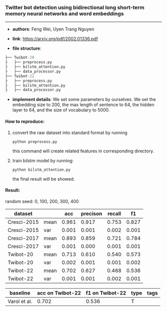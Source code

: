### Twitter bot detection using bidirectional long short-term memory neural networks and word embeddings
---

- **authors**: Feng Wei, Uyen Trang Nguyen

- **link**: https://arxiv.org/pdf/2002.01336.pdf

- **file structure**: 

```python
├── Twibot-20
├   ├── preprocess.py 
├   ├── bilstm_attention.py 
├   ├── data_processor.py   
├── Twibot-22
├   ├── preprocess.py 
├   ├── bilstm_attention.py 
├   ├── data_processor.py 

```

- **implement details**: We set some parameters by ourselves. We set the embedding size to 200, the max length of sentence to 64, the hidden layer to 64, and the size of vocabulary to 5000.

  

#### How to reproduce:

1. convert the raw dataset into standard format by running 

   `python preprocess.py `

   this command will create related features in corresponding directory.

3. train bilstm model by running:

   `python bilstm_attention.py`

   the final result will be showed.



#### Result:

random seed: 0, 100, 200, 300, 400

| dataset     |      | acc   | precison| recall| f1     |
| ----------- | ---- | ----- | ------- | ----- | ----- |
| Cresci-2015 | mean | 0.961 | 0.917   | 0.753 | 0.827 |
| Cresci-2015 | var  | 0.001 | 0.001   | 0.002 | 0.001 |
| Cresci-2017 | mean | 0.893 | 0.859   | 0.721 | 0.784 |
| Cresci-2017 | var  | 0.001 | 0.000   | 0.001 | 0.001 |
| Twibot-20   | mean | 0.713 | 0.610   | 0.540 | 0.573 |
| Twibot-20   | var  | 0.002 | 0.001   | 0.001 | 0.002 |
| Twibot-22   | mean | 0.702 | 0.627   | 0.468 | 0.536 |
| Twibot-22   | var  | 0.001 | 0.001   | 0.002 | 0.001 |







| baseline | acc on Twibot-22 | f1 on Twibot-22 | type | tags|
| -------- | ---------------- | --------------- | ---- | --- |
| Varol et al.|0.702|0.536|T||

